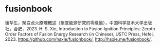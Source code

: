 # fusionbook
谢华生，聚变点火原理概述（聚变能源研究的零级量），中国科学技术大学出版社，合肥，2023. 
H. S. Xie, Introduction to Fusion Ignition Principles: Zeroth Order Factors of Fusion Energy Research (in Chinese), USTC Press, Hefei, 2023. https://github.com/hsxie/fusionbook/, http://hsxie.me/fusionbook/.

